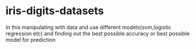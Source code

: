 # iris-digits-datasets
In this manipulating with data and use different models(svm,logistic regression etc) and finding out the best possible accuracy or best possible model for prediction
